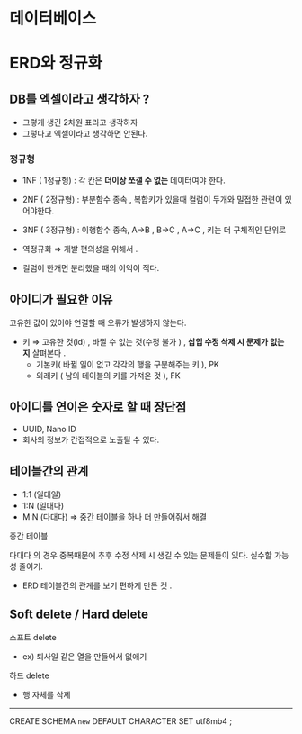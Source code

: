 
# 데이터베이스

# **ERD와 정규화**

## DB를 엑셀이라고 생각하자 ?

- 그렇게 생긴 2차원 표라고 생각하자
- 그렇다고 엑셀이라고 생각하면 안된다.

### 정규형

- 1NF ( 1정규형)  : 각 칸은 **더이상 쪼갤 수 없는** 데이터여야 한다.



- 2NF ( 2정규형) : 부분함수 종속 , 복합키가 있을때 컬럼이 두개와 밀접한 관련이 있어야한다.


- 3NF ( 3정규형) : 이행함수 종속,  A→B , B→C , A→C , 키는 더 구체적인 단위로
- 역정규화 ⇒ 개발 편의성을 위해서 .
- 컬럼이 한개면 분리했을 때의 이익이 적다.

## 아이디가 필요한 이유

고유한 값이 있어야 연결할 때 오류가 발생하지 않는다. 

- 키 ⇒ 고유한 것(id) , 바뀔 수 없는 것(수정 불가 ) , **삽입 수정 삭제 시 문제가 없는 지** 살펴본다 .
    - 기본키( 바뀔 일이 없고 각각의 행을 구분해주는 키 ), PK
    - 외래키 ( 남의 테이블의 키를 가져온 것 ), FK

## 아이디를 연이은 숫자로 할 때 장단점

- UUID, Nano ID
- 회사의 정보가 간접적으로 노출될 수 있다.

## 테이블간의 관계

- 1:1 (일대일)
- 1:N (일대다)
- M:N (다대다) ⇒ 중간 테이블을 하나 더 만들어줘서 해결



중간 테이블

다대다 의 경우 중복때문에 추후 수정 삭제 시 생길 수 있는 문제들이 있다. 실수할 가능성 줄이기.

- ERD 테이블간의 관계를 보기 편하게 만든 것 .

## Soft delete / Hard delete

소프트 delete

- ex) 퇴사일 같은 열을 만들어서 없애기

하드 delete

- 행 자체를 삭제

---

CREATE SCHEMA `new` DEFAULT CHARACTER SET utf8mb4 ;
